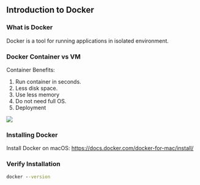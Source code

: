 ## Introduction to Docker
### What is Docker
Docker is a tool for running applications in isolated environment.

### Docker Container vs VM
Container Benefits: 
1. Run container in seconds.
2. Less disk space.
3. Use less memory
4. Do not need full OS.
5. Deployment

![](https://i.imgur.com/CrrJzy8.png)

###  Installing Docker
Install Docker on macOS: https://docs.docker.com/docker-for-mac/install/  

###  Verify Installation  
```cmd
docker --version
```
